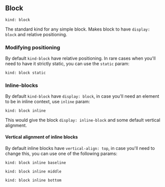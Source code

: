 ---
---

## Block

    kind: block

The standard kind for any simple block. Makes block to have `display: block` and relative positioning.

### Modifying positioning

By default `kind-block` have relative positioning. In rare cases when you'll need to have it strictly static, you can use the `static` param:

    kind: block static

### Inline-blocks

By default `kind-block` have `display: block`, in case you'll need an element to be in inline context, use `inline` param:

    kind: block inline

This would give the block `display: inline-block` and some default vertical alignment.

#### Vertical alignment of inline blocks

By default inline blocks have `vertical-align: top`, in case you'll need to change this, you can use one of the following params:

    kind: block inline baseline
    
    kind: block inline middle

    kind: block inline bottom
